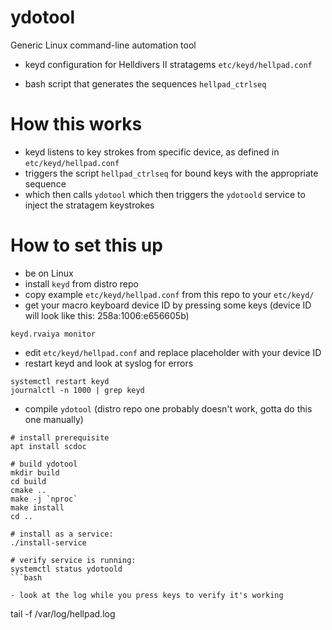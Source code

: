 # ydotool

Generic Linux command-line automation tool

+ keyd configuration for Helldivers II stratagems `etc/keyd/hellpad.conf`

+ bash script that generates the sequences `hellpad_ctrlseq`

# How this works

- keyd listens to key strokes from specific device, as defined in `etc/keyd/hellpad.conf`
- triggers the script `hellpad_ctrlseq` for bound keys with the appropriate sequence
- which then calls `ydotool` which then triggers the `ydotoold` service to inject the stratagem keystrokes

# How to set this up

- be on Linux
- install `keyd` from distro repo
- copy example `etc/keyd/hellpad.conf` from this repo to your `etc/keyd/`
- get your macro keyboard device ID by pressing some keys (device ID will look like this: 258a:1006:e656605b)
```
keyd.rvaiya monitor
```
- edit `etc/keyd/hellpad.conf` and replace placeholder with your device ID
- restart keyd and look at syslog for errors
```
systemctl restart keyd
journalctl -n 1000 | grep keyd
```
- compile `ydotool` (distro repo one probably doesn't work, gotta do this one manually)
```
# install prerequisite
apt install scdoc

# build ydotool
mkdir build
cd build
cmake ..
make -j `nproc`
make install
cd ..

# install as a service:
./install-service

# verify service is running:
systemctl status ydotoold
```bash

- look at the log while you press keys to verify it's working
```
tail -f /var/log/hellpad.log
```
